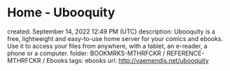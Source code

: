 # Home - Ubooquity

created: September 14, 2022 12:49 PM (UTC)
description: Ubooquity is a free, lightweight and easy-to-use home server for your comics and ebooks. Use it to access your files from anywhere, with a tablet, an e-reader, a phone or a computer.
folder: BOOKMRKS-MTHRFCKR / REFERENCE-MTHRFCKR / Ebooks
tags: ebooks
url: http://vaemendis.net/ubooquity